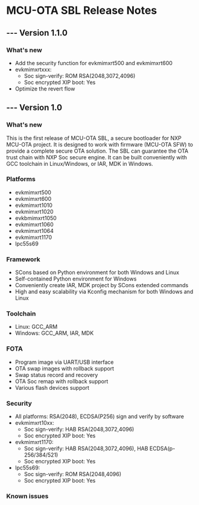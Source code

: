 # MCU-OTA SBL Release Notes

## --- Version 1.1.0

### What's new
- Add the security function for evkmimxrt500 and evkmimxrt600
- evkmimxrtxxx:
  * Soc sign-verify: ROM RSA(2048,3072,4096)
  * Soc encrypted XIP boot: Yes
- Optimize the revert flow

## --- Version 1.0

### What's new
This is the first release of MCU-OTA SBL, a secure bootloader for NXP
MCU-OTA project. It is designed to work with firmware (MCU-OTA SFW) to
provide a complete secure OTA solution. The SBL can guarantee the OTA
trust chain with NXP Soc secure engine. It can be built conveniently
with GCC toolchain in Linux/Windows, or IAR, MDK in Windows.

### Platforms

- evkmimxrt500
- evkmimxrt600
- evkmimxrt1010
- evkmimxrt1020
- evkbmimxrt1050
- evkmimxrt1060
- evkmimxrt1064
- evkmimxrt1170
- lpc55s69

### Framework

- SCons based on Python environment for both Windows and Linux
- Self-contained Python environment for Windows
- Conveniently create IAR, MDK project by SCons extended commands
- High and easy scalability via Kconfig mechanism for both Windows and Linux

### Toolchain

- Linux: GCC_ARM
- Windows: GCC_ARM, IAR, MDK

### FOTA

- Program image via UART/USB interface
- OTA swap images with rollback support
- Swap status record and recovery
- OTA Soc remap with rollback support
- Various flash devices support

### Security

- All platforms: RSA(2048), ECDSA(P256) sign and verify by software
- evkmimxrt10xx:
  * Soc sign-verify: HAB RSA(2048,3072,4096)
  * Soc encrypted XIP boot: Yes
- evkmimxrt1170:
  * Soc sign-verify: HAB RSA(2048,3072,4096), HAB ECDSA(p-256/384/521)
  * Soc encrypted XIP boot: Yes
- lpc55s69:
  * Soc sign-verify: ROM RSA(2048,4096)
  * Soc encrypted XIP boot: Yes

### Known issues
